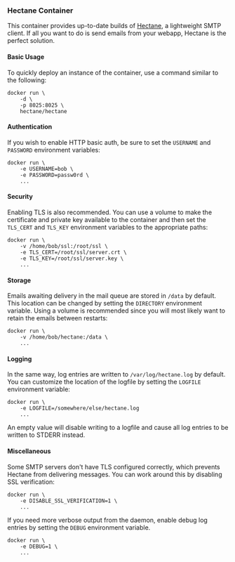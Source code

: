 ### Hectane Container

This container provides up-to-date builds of [Hectane](https://github.com/hectane/hectane), a lightweight SMTP client. If all you want to do is send emails from your webapp, Hectane is the perfect solution.

#### Basic Usage

To quickly deploy an instance of the container, use a command similar to the following:

    docker run \
        -d \
        -p 8025:8025 \
        hectane/hectane

#### Authentication

If you wish to enable HTTP basic auth, be sure to set the `USERNAME` and `PASSWORD` environment variables:

    docker run \
        -e USERNAME=bob \
        -e PASSWORD=passw0rd \
        ...

#### Security

Enabling TLS is also recommended. You can use a volume to make the certificate and private key available to the container and then set the `TLS_CERT` and `TLS_KEY` environment variables to the appropriate paths:

    docker run \
        -v /home/bob/ssl:/root/ssl \
        -e TLS_CERT=/root/ssl/server.crt \
        -e TLS_KEY=/root/ssl/server.key \
        ...

#### Storage

Emails awaiting delivery in the mail queue are stored in `/data` by default. This location can be changed by setting the `DIRECTORY` environment variable. Using a volume is recommended since you will most likely want to retain the emails between restarts:

    docker run \
        -v /home/bob/hectane:/data \
        ...

#### Logging

In the same way, log entries are written to `/var/log/hectane.log` by default. You can customize the location of the logfile by setting the `LOGFILE` environment variable:

    docker run \
        -e LOGFILE=/somewhere/else/hectane.log
        ...

An empty value will disable writing to a logfile and cause all log entries to be written to STDERR instead.

#### Miscellaneous

Some SMTP servers don't have TLS configured correctly, which prevents Hectane from delivering messages. You can work around this by disabling SSL verification:

    docker run \
        -e DISABLE_SSL_VERIFICATION=1 \
        ...

If you need more verbose output from the daemon, enable debug log entries by setting the `DEBUG` environment variable.

    docker run \
        -e DEBUG=1 \
        ...
